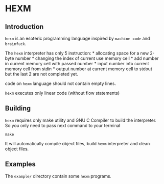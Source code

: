 # HEXM
## Introduction

`hexm` is an esoteric programming language inspired by `machine code` and `brainfuck`.

The `hexm` interpreter has only 5 instruction: 
	* allocating space for a new 2-byte number
	* changing the index of current use memory cell
	* add number in current memory cell with passed number
	* input number into current memory cell from stdin
	* output number at current memory cell to stdout
but the last 2 are not completed yet.

code on `hexm` language should not contain empty lines.

`hexm` executes only linear code (without flow statements)

## Building 

`hexm` requires only make utility and GNU C Compiler to build the interpreter. So you only need to pass next command to your terminal

	make

It will automatically compile object files, build `hexm` interpreter and clean
object files.

## Examples

The `example/` directory contain some `hexm` programs.
